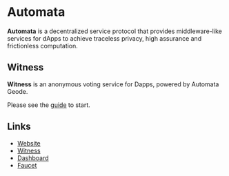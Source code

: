 # Automata

**Automata** is a decentralized service protocol that provides middleware-like services for dApps to achieve traceless privacy, high assurance and frictionless computation.

## Witness

**Witness** is an anonymous voting service for Dapps, powered by Automata Geode.

Please see the [guide](./guide/witness-get-started.md) to start.

## Links

* [Website](https://www.ata.network/)
* [Witness](https://witness.ata.network/)
* [Dashboard](https://d.ata.network/)
* [Faucet](https://faucet.ata.network)